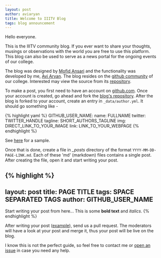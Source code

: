 ```yaml
---
layout: post
author: aviaryan
title: Welcome to IIITV Blog
tags: blog announcement
---
```


Hello everyone.

This is the IIITV community blog. If you ever want to share your thoughts, musings or observations with the world you are free to use this platform. This blog can also be used to serve as a news portal for the ongoing events of our college.

The blog was designed by [Mofid Ansari](http://facebook.com/ansarimofid) and the functionality was developed by me, [Avi Aryan](http://aviaryan.in). The blog resides on the [github community](https://github.com/iiitv) of our college. Interested may view the source from its [repository](https://github.com/iiitv/iiitv.github.com).

To make a post, you first need to have an account on [github.com](http://github.com). Once your account is created, go ahead and fork the [blog's repository](https://github.com/iiitv/iiitv.github.com). After the blog is forked to your account, create an entry in `_data/author.yml`. It should go something like - 

{% highlight yaml %}
GITHUB_USER_NAME:
    name: FULLNAME
    twitter: TWITTER_HANDLE
    tagline: SHORT_AUTHORS_TAGLINE
    img: DIRECT_LINK_TO_YOUR_IMAGE
    link: LINK_TO_YOUR_WEBPAGE
{% endhighlight %}

See [here](https://github.com/iiitv/iiitv.github.com/blob/master/_data/author.yml) for a sample. 

Once that is done, create a file in *_posts* directory of the format `YYYY-MM-DD-PAGE-LINK.md`. Each of these 'md' (markdown) files contains a single post. After creating the file, open it and start writing your post.

{% highlight %}
---
layout: post
title: PAGE TITLE
tags: SPACE SEPARATED TAGS
author: GITHUB_USER_NAME
---

Start writing your post from here...
This is some **bold text** and *italics*.
{% endhighlight %}

After writing your post ([example](https://raw.githubusercontent.com/iiitv/iiitv.github.com/master/_posts/2015-11-10-welcome-to-the-blog.md)), send us a pull request. The moderators will have a look at your post and merge it, thus your post will be live on the blog.

I know this is not the perfect guide, so feel free to contact me or [open an issue](https://github.com/iiitv/iiitv.github.com/issues) in case you need any help. 